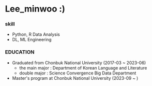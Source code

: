 # Lee_minwoo :)
### skill
- Python, R Data Analysis
- DL, ML Engineering
### EDUCATION
- Graduated from Chonbuk National University (2017-03 ~ 2023-06)
  - the main major : Department of Korean Language and Literature
  - double major : Science Convergence Big Data Department
- Master's program at Chonbuk National University (2023-09 ~ )

